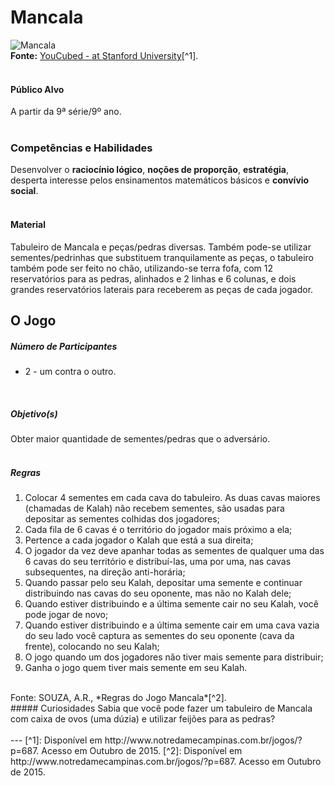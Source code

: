 # Mancala  

![Mancala](/imagens/jogos/mancala.png "Mancala")  
**Fonte:** [YouCubed - at Stanford University](https://www.youcubed.org/mancala)[^1].  
<br>  

#### <i class="fa fa-user"></i> Público Alvo
A partir da 9ª série/9º ano.  
<br>

### <i class="fa fa-child"></i> Competências e Habilidades   
Desenvolver o **raciocínio lógico**, **noções de proporção**, **estratégia**, desperta interesse pelos ensinamentos matemáticos básicos e **convívio social**.  
<br>  

#### <i class="fa fa-scissors"></i> Material   
Tabuleiro de Mancala e peças/pedras diversas. Também pode-se utilizar sementes/pedrinhas que substituem tranquilamente as peças, o tabuleiro também pode ser feito no chão, utilizando-se terra fofa, com 12 reservatórios para as pedras, alinhados e 2 linhas e 6 colunas, e dois grandes reservatórios laterais para receberem as peças de cada jogador. 
<br>  

## <div class="row text-center">O Jogo</div>  
##### <i class="fa fa-users"></i> Número de Participantes  
- 2 - um contra o outro.    
<br>  

##### <i class="fa fa-trophy"></i> Objetivo(s)  
Obter maior quantidade de sementes/pedras que o adversário.  
<br>  
##### <i class="fa fa-thumb-tack"></i> Regras  
1. Colocar 4 sementes em cada cava do tabuleiro. As duas cavas maiores (chamadas de Kalah) não recebem sementes, são usadas para depositar as sementes colhidas dos jogadores;  
2. Cada fila de 6 cavas é o território do jogador mais próximo a ela;  
4. Pertence a cada jogador o Kalah que está a sua direita;  
5. O jogador da vez deve apanhar todas as sementes de qualquer uma das 6 cavas do seu território e distribuí-las, uma por uma, nas cavas subsequentes, na direção anti-horária;  
6. Quando passar pelo seu Kalah, depositar uma semente e continuar distribuindo nas cavas do seu oponente, mas não no Kalah dele;  
7. Quando estiver distribuindo e a última semente cair no seu Kalah, você pode jogar de novo;  
8. Quando estiver distribuindo e a última semente cair em uma cava vazia do seu lado você captura as sementes do seu oponente (cava da frente), colocando no seu Kalah;  
9. O jogo quando um dos jogadores não tiver mais semente para distribuir;  
10. Ganha o jogo quem tiver mais semente em seu Kalah.  
<br>
Fonte: SOUZA, A.R., *Regras do Jogo Mancala*[^2].  
<br>  
##### <i class="fa fa-thumbs-up"></i> Curiosidades   
Sabia que você pode fazer um tabuleiro de Mancala com caixa de ovos (uma dúzia) e utilizar feijões para as pedras?   
<br>  
<br>  
---
[^1]: Disponível em http://www.notredamecampinas.com.br/jogos/?p=687. Acesso em Outubro de 2015.  
[^2]: Disponível em http://www.notredamecampinas.com.br/jogos/?p=687. Acesso em Outubro de 2015.